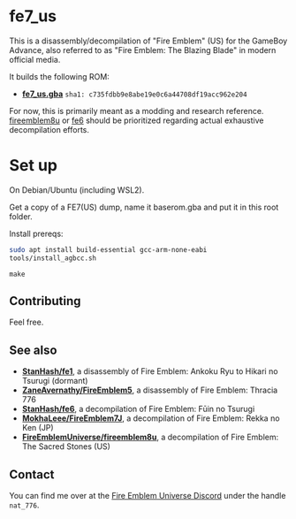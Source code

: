 # fe7_us

This is a disassembly/decompilation of "Fire Emblem" (US) for the GameBoy Advance, also referred to as "Fire Emblem: The Blazing Blade" in modern official media.

It builds the following ROM:

* **[fe7_us.gba][no-intro]** `sha1: c735fdbb9e8abe19e0c6a44708df19acc962e204`

For now, this is primarily meant as a modding and research reference. [fireemblem8u][fireemblem8u] or [fe6][fe6] should be prioritized regarding actual exhaustive decompilation efforts.

[no-intro]: https://datomatic.no-intro.org/index.php?page=show_record&s=23&n=1216
[fireemblem8u]: https://github.com/FireEmblemUniverse/fireemblem8u
[fe6]: https://github.com/StanHash/fe6

# Set up

On Debian/Ubuntu (including WSL2).

Get a copy of a FE7(US) dump, name it baserom.gba and put it in this root folder.

Install prereqs:

```bash
sudo apt install build-essential gcc-arm-none-eabi
tools/install_agbcc.sh
```

`make`

## Contributing

Feel free.

## See also

* [**StanHash/fe1**](https://github.com/StanHash/fe1), a disassembly of Fire Emblem: Ankoku Ryu to Hikari no Tsurugi (dormant)
* [**ZaneAvernathy/FireEmblem5**](https://github.com/ZaneAvernathy/FireEmblem5), a disassembly of Fire Emblem: Thracia 776
* [**StanHash/fe6**](https://github.com/StanHash/fe6), a decompilation of Fire Emblem: Fūin no Tsurugi
* [**MokhaLeee/FireEmblem7J**](https://github.com/MokhaLeee/FireEmblem7J), a decompilation of Fire Emblem: Rekka no Ken (JP)
* [**FireEmblemUniverse/fireemblem8u**](https://github.com/FireEmblemUniverse/fireemblem8u), a decompilation of Fire Emblem: The Sacred Stones (US)

## Contact

You can find me over at the [Fire Emblem Universe Discord](https://feuniverse.us/t/feu-discord-server/1480?u=stanh) under the handle `nat_776`.

